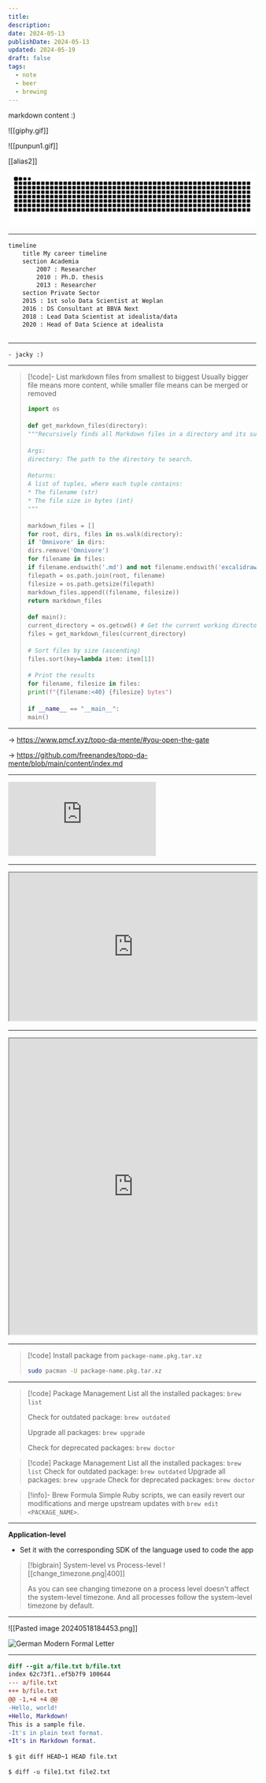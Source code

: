 ```yaml
---
title: 
description: 
date: 2024-05-13
publishDate: 2024-05-13
updated: 2024-05-19
draft: false
tags:
  - note
  - beer
  - brewing
---
```

 
markdown content :)

![[giphy.gif]]

![[punpun1.gif]]

[[alias2]]

<!-- Snek -->   
<p align="center">
<a href="https://gitstar-ranking.com/Lissy93" title="Snek 🐍"><img width="500" src="https://raw.githubusercontent.com/Lissy93/Lissy93/master/assets/github-snake.svg" /></a>
</p>

---

```mermaid
timeline
    title My career timeline
    section Academia
	    2007 : Researcher
	    2010 : Ph.D. thesis
	    2013 : Researcher
	section Private Sector
    2015 : 1st solo Data Scientist at Weplan
    2016 : DS Consultant at BBVA Next
    2018 : Lead Data Scientist at idealista/data
    2020 : Head of Data Science at idealista
    
```

---

```poetry
- jacky :)
```

---

>[!code]- List markdown files from smallest to biggest
> Usually bigger file means more content, while smaller file means can be merged or removed
> ```python
> import os
>
> def get_markdown_files(directory):
> """Recursively finds all Markdown files in a directory and its subdirectories.
>
> Args:
> directory: The path to the directory to search.
>
> Returns:
> A list of tuples, where each tuple contains:
> * The filename (str)
> * The file size in bytes (int)
> """
>
> markdown_files = []
> for root, dirs, files in os.walk(directory):
> if 'Omnivore' in dirs:
> dirs.remove('Omnivore')
> for filename in files:
> if filename.endswith('.md') and not filename.endswith('excalidraw.md'):
> filepath = os.path.join(root, filename)
> filesize = os.path.getsize(filepath)
> markdown_files.append((filename, filesize))
> return markdown_files
>
> def main():
> current_directory = os.getcwd() # Get the current working directory
> files = get_markdown_files(current_directory)
>
> # Sort files by size (ascending)
> files.sort(key=lambda item: item[1])
>
> # Print the results
> for filename, filesize in files:
> print(f"{filename:<40} {filesize} bytes")
>
> if __name__ == "__main__":
> main()
> ```


---

-> https://www.pmcf.xyz/topo-da-mente/#you-open-the-gate

-> https://github.com/freenandes/topo-da-mente/blob/main/content/index.md

---

<div class="onecompilerCode-wrapper">
<iframe
 class="onecompilerCode"
 frameBorder="0" src="https://en.wikipedia.org/wiki/Package_manager#Comparison_of_commands" 
 ></iframe>
 </div>

---

<iframe
  src="https://codepen.io/team/codepen/embed/preview/PNaGbb"
  style="width:100%; height:300px;"
></iframe>

---

<iframe
  src="https://en.wikipedia.org/wiki/Package_manager#Comparison_of_commands"
  style="width:100%; height:600px;"
></iframe>

---

>[!code] Install package from `package-name.pkg.tar.xz`
> ```bash
> sudo pacman -U package-name.pkg.tar.xz
> ```

---

>[!code] Package Management
> List all the installed packages: `brew list` 
> 
> Check for outdated package: `brew outdated`
> 
> Upgrade all packages: `brew upgrade`
> 
> Check for deprecated packages: `brew doctor`

>[!code] Package Management
> List all the installed packages: `brew list` 
> Check for outdated package: `brew outdated`
> Upgrade all packages: `brew upgrade`
> Check for deprecated packages: `brew doctor`

>[!info]- Brew Formula
> Simple Ruby scripts, we can easily revert our modifications and merge upstream updates with `brew edit <PACKAGE_NAME>`.

---

**Application-level**
- Set it with the corresponding SDK of the language used to code the app

>[!bigbrain] System-level vs Process-level
> ![[change_timezone.png|400]]
> 
> As you can see changing timezone on a process level doesn't affect the system-level timezone. And all processes follow the system-level timezone by default.

---

![[Pasted image 20240518184453.png]]

<img src="https://writelatex.s3.amazonaws.com/published_ver/6956.jpeg?X-Amz-Expires=14400&amp;X-Amz-Date=20240518T174205Z&amp;X-Amz-Algorithm=AWS4-HMAC-SHA256&amp;X-Amz-Credential=AKIAWJBOALPNFPV7PVH5/20240518/us-east-1/s3/aws4_request&amp;X-Amz-SignedHeaders=host&amp;X-Amz-Signature=830cff1b5f615abe331fefb07a6d6a3e2877aa036fcca4a6a6fe3f664fd58f52" alt="German Modern Formal Letter">

---

```diff  
diff --git a/file.txt b/file.txt  
index 62c73f1..ef5b7f9 100644  
--- a/file.txt  
+++ b/file.txt  
@@ -1,+4 +4 @@  
-Hello, world!  
+Hello, Markdown!  
This is a sample file.  
-It's in plain text format.  
+It's in Markdown format.  
```

`$ git diff HEAD~1 HEAD file.txt`

`$ diff -u file1.txt file2.txt`